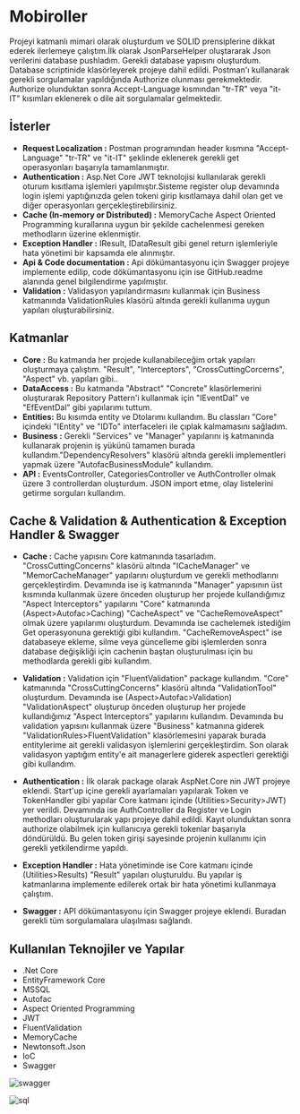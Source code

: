 # Mobiroller


Projeyi katmanlı mimari olarak oluşturdum ve SOLID prensiplerine dikkat ederek ilerlemeye çalıştım.İlk olarak JsonParseHelper oluştararak Json verilerini database pushladım.
Gerekli database yapısını oluşturdum. Database scriptinide klasörleyerek projeye dahil edildi. Postman'ı kullanarak gerekli sorgulamalar yapıldığında Authorize olunması 
gerekmektedir. Authorize olunduktan sonra Accept-Language kısmından "tr-TR" veya "it-IT" kısımları eklenerek o dile ait sorgulamalar gelmektedir.


## İsterler

- **Request Localization :** Postman programından header kısmına "Accept-Language" "tr-TR" ve "it-IT" şeklinde eklenerek gerekli get operasyonları başarıyla tamamlanmıştır.
- **Authentication :** Asp.Net Core JWT teknolojisi kullanılarak gerekli oturum kısıtlama işlemleri yapılmıştır.Sisteme register olup devamında login işlemi yaptığınızda gelen tokeni girip kısıtlamaya dahil olan get ve diğer operasyonları gerçekleştirebilirsiniz.
- **Cache (In-memory or Distributed) :** MemoryCache Aspect Oriented Programming kurallarına uygun bir şekilde cachelenmesi gereken methodların üzerine eklenmiştir.
- **Exception Handler :** IResult, IDataResult gibi genel return işlemleriyle hata yönetimi bir kapsamda ele alınmıştır.
- **Api & Code documentation :** Api dökümantasyonu için Swagger projeye implemente edilip, code dökümantasyonu için ise GitHub.readme alanında genel bilgilendirme yapılmıştır.
- **Validation :** Validasyon yapılandırmasını kullanmak için Business katmanında ValidationRules klasörü altında gerekli kullanıma uygun yapıları oluşturabilirsiniz.


## Katmanlar

- **Core :** Bu katmanda her projede kullanabileceğim ortak yapıları oluşturmaya çalıştım. "Result", "Interceptors", "CrossCuttingCorcerns", "Aspect" vb.
yapıları gibi..
- **DataAccess :** Bu katmanda "Abstract" "Concrete" klasörlemerini oluşturarak Repository Pattern'i kullanmak için "IEventDal" ve "EfEventDal" gibi yapılarımı tuttum.
- **Entities:** Bu kısımda entity ve Dtolarımı kullandım. Bu classları "Core" içindeki "IEntity" ve "IDTo" interfaceleri ile çıplak kalmamasını sağladım.
- **Business :** Gerekli "Services" ve "Manager" yapılarını iş katmanında kullanarak projenin iş yükünü tamamen burada kullandım."DependencyResolvers" klasörü altında gerekli 
implementleri yapmak üzere "AutofacBusinessModule" kullandım.
- **API :** EventsController, CategoriesController ve AuthController olmak üzere 3 controllerdan oluşturdum. JSON import etme, olay listelerini getirme 
sorguları kullandım.

## Cache & Validation & Authentication & Exception Handler & Swagger

- **Cache :** Cache yapısını Core katmanında tasarladım. "CrossCuttingConcerns" klasörü altında "ICacheManager" ve "MemorCacheManager" yapılarını oluşturdum ve gerekli 
methodlarını gerçekleştirdim. Devamında ise iş katmanında "Manager" yapısının üst kısmında kullanmak üzere önceden oluşturup her projede kullandığımız "Aspect Interceptors" 
yapılarını "Core" katmanında (Aspect>Autofac>Caching) "CacheAspect" ve "CacheRemoveAspect" olmak üzere yapılarımı oluşturdum. Devamında ise cachelemek istediğim Get operasyonuna
gerektiği gibi kullandım. "CacheRemoveAspect" ise databaseye ekleme, silme veya güncelleme gibi işlemlerden sonra database değişikliği için cachenin baştan oluşturulması için
bu methodlarda gerekli gibi kullandım.

- **Validation :** Validation için "FluentValidation" package kullandım. "Core" katmanında "CrossCuttingConcerns" klasörü altında "ValidationTool" oluşturdum. Devamında ise 
(Aspect>Autofac>Validation) "ValidationAspect" oluşturup önceden oluşturup her projede kullandığımız "Aspect Interceptors" yapılarını kullandım. Devamında bu validation yapısını
kullanmak üzere "Business" katmanına giderek "ValidationRules>FluentValidation" klasörlemesini yaparak burada entitylerime ait gerekli validasyon işlemlerini gerçekleştirdim.
Son olarak validasyon yaptığım entity'e ait managerlere giderek aspectleri gerektiği gibi kullandım.

- **Authentication :** İlk olarak package olarak AspNet.Core nin JWT projeye eklendi. Start'up içine gerekli ayarlamaları yapılarak Token ve TokenHandler gibi yapılar Core 
katmanı içinde (Utilities>Security>JWT) yer verildi. Devamında ise AuthController da Register ve Login methodları oluşturularak yapı projeye dahil edildi. Kayıt olunduktan sonra
authorize olabilmek için kullanıcıya gerekli tokenlar başarıyla döndürüldü. Bu gelen token girişi sayesinde projenin kullanımı için gerekli yetkilendirme yapıldı.

- **Exception Handler :** Hata yönetiminde ise Core katmanı içinde (Utilities>Results) "Result" yapıları oluşturuldu. Bu yapılar iş katmanlarına implemente edilerek ortak bir
hata yönetimi kullanmaya çalıştım.

- **Swagger :** API dökümantasyonu için Swagger projeye eklendi. Buradan gerekli tüm sorgulamalara ulaşılması sağlandı.

## Kullanılan Teknojiler ve Yapılar

- .Net Core
- EntityFramework Core
- MSSQL
- Autofac
- Aspect Oriented Programming
- JWT
- FluentValidation
- MemoryCache
- Newtonsoft.Json
- IoC
- Swagger

![swagger](https://user-images.githubusercontent.com/64231904/123258213-cc09b480-d4fb-11eb-943b-6b42b49bed53.png)

![sql](https://user-images.githubusercontent.com/64231904/123258505-1c811200-d4fc-11eb-8e4a-e7a703cda18f.png)
